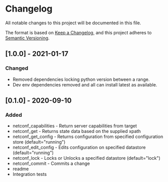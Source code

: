 # Changelog
All notable changes to this project will be documented in this file.

The format is based on [Keep a Changelog](https://keepachangelog.com/en/1.0.0/),
and this project adheres to [Semantic Versioning](https://semver.org/spec/v2.0.0.html).

## [1.0.0] - 2021-01-17

### Changed

- Removed dependencies locking python version between a range.
- Dev env dependencies removed and all can install latest as available.

## [0.1.0] - 2020-09-10

### Added

- netconf_capabilities - Return server capabilities from target
- netconf_get - Returns state data based on the supplied xpath
- netconf_get_config - Returns configuration from specified configuration store (default="running")
- netconf_edit_config - Edits configuration on specified datastore (default="running")
- netconf_lock - Locks or Unlocks a specified datastore (default="lock")
- netconf_commit - Commits a change
- readme
- Integration tests
